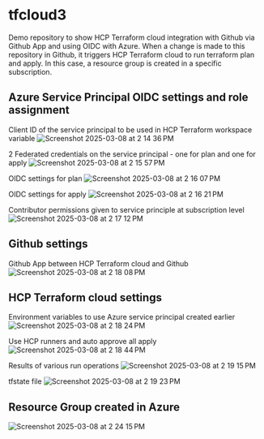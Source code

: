 # tfcloud3
Demo repository to show HCP Terraform cloud integration with Github via Github App and using OIDC with Azure. When a change is made to this repository in Github, it triggers HCP Terraform cloud to run terraform plan and apply. In this case, a resource group is created in a specific subscription.


## Azure Service Principal OIDC settings and role assignment

Client ID of the service principal to be used in HCP Terraform workspace variable
![Screenshot 2025-03-08 at 2 14 36 PM](https://github.com/user-attachments/assets/6540f632-2afe-4bca-a9ee-51f3e7319954)

2 Federated credentials on the service principal - one for plan and one for apply
![Screenshot 2025-03-08 at 2 15 57 PM](https://github.com/user-attachments/assets/e582b85b-19d0-449c-8859-549356218f14)

OIDC settings for plan
![Screenshot 2025-03-08 at 2 16 07 PM](https://github.com/user-attachments/assets/477a9cbc-fea3-42a5-ace5-7693d5dca0ee)

OIDC settings for apply
![Screenshot 2025-03-08 at 2 16 21 PM](https://github.com/user-attachments/assets/42173bd7-68c7-42dc-ba6d-be82267b3e86)

Contributor permissions given to service principle at subscription level
![Screenshot 2025-03-08 at 2 17 12 PM](https://github.com/user-attachments/assets/d5cc3110-3c25-464f-8c81-19d71bf8480b)

## Github settings

Github App between HCP Terraform cloud and Github
![Screenshot 2025-03-08 at 2 18 08 PM](https://github.com/user-attachments/assets/226a0386-edf7-48ab-a7c9-36cf9a019b6d)

## HCP Terraform cloud settings

Environment variables to use Azure service principal created earlier
![Screenshot 2025-03-08 at 2 18 24 PM](https://github.com/user-attachments/assets/30876600-462e-4b58-a6f4-2342fb04f646)

Use HCP runners and auto approve all apply
![Screenshot 2025-03-08 at 2 18 44 PM](https://github.com/user-attachments/assets/2509d6e7-c8d0-4b37-9ecf-bd6f19b22d5d)

Results of various run operations
![Screenshot 2025-03-08 at 2 19 15 PM](https://github.com/user-attachments/assets/f5757ed4-2ed3-4045-bc8b-d098c36b75ec)

tfstate file
![Screenshot 2025-03-08 at 2 19 23 PM](https://github.com/user-attachments/assets/6f172c7d-1519-46d7-9442-4f111edb5e73)

## Resource Group created in Azure

![Screenshot 2025-03-08 at 2 24 15 PM](https://github.com/user-attachments/assets/91f11f5a-611c-4280-a716-c07c8ea9d5d5)










